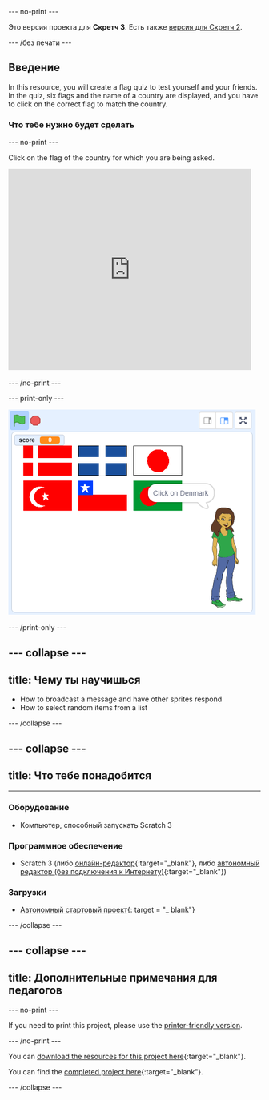 \--- no-print \---

Это версия проекта для **Скретч 3**. Есть также [версия для Скретч 2](https://projects.raspberrypi.org/en/projects/guess-the-flag-scratch2).

\--- /без печати \---

## Введение

In this resource, you will create a flag quiz to test yourself and your friends. In the quiz, six flags and the name of a country are displayed, and you have to click on the correct flag to match the country.

### Что тебе нужно будет сделать

\--- no-print \---

Click on the flag of the country for which you are being asked.

<div class="scratch-preview">
  <iframe allowtransparency="true" width="485" height="402" src="https://scratch.mit.edu/projects/embed/276891625/?autostart=false" frameborder="0" scrolling="no"></iframe>
</div>

\--- /no-print \---

\--- print-only \---

![Finished game](images/finished-game.png)

\--- /print-only \---

## \--- collapse \---

## title: Чему ты научишься

+ How to broadcast a message and have other sprites respond
+ How to select random items from a list

\--- /collapse \---

## \--- collapse \---

## title: Что тебе понадобится

* * *

### Оборудование

+ Компьютер, способный запускать Scratch 3

### Программное обеспечение

+ Scratch 3 (либо [онлайн-редактор](http://rpf.io/scratchon){:target="_blank"}, либо [автономный редактор (без подключения к Интернету)](http://rpf.io/scratchoff){:target="_blank"})

### Загрузки

+ [Автономный стартовый проект](http://rpf.io/p/en/guess-the-flag-go){: target = "_ blank"}

\--- /collapse \---

## \--- collapse \---

## title: Дополнительные примечания для педагогов

\--- no-print \---

If you need to print this project, please use the [printer-friendly version](https://projects.raspberrypi.org/en/projects/guess-the-flag/print).

\--- /no-print \---

You can [download the resources for this project here](http://rpf.io/p/en/guess-the-flag-go){:target="_blank"}.

You can find the [completed project here](http://rpf.io/p/en/guess-the-flag-get){:target="_blank"}.

\--- /collapse \---